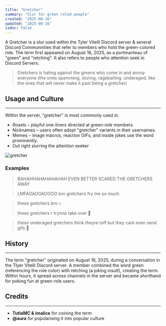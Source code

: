 ```yaml
---
title: "Gretcher"
summary: "Slur for green roled people"
created: "2025-08-16"
updated: "2025-08-16"
isdoc: false
---
```


A Gretcher is a slur used within the Tyler Vitelli Discord server & several Discord Communnities that refer to members who hold the green-colored role. The term first appeared on August 16, 2025, as a portmanteau of "green" and "retching". It also refers to people who attention seek in Discord Servers.

> Gretchers is hating against the greens who come in and annoy everyone (the ones spamming, sluring, ragebaiting, underaged, like the ones that will never make it past being a gretcher)

## Usage and Culture

---

Within the server, "gretcher" is most commonly used in:
- Roasts – playful one-liners directed at green-role members.
- Nicknames – users often adopt "gretcher" variants in their usernames.
- Memes – image macros, reaction GIFs, and inside jokes use the word prominently.
-  Out right slurring the attention seeker

![gretcher](/content/gretcher/e.gif)

### Examples

> BAHAHHAHAHAHAHAH EVEN BETTER SCARED THE GRETCHERS AWAY

> LMFAOAOOAOOOO bro gretchers fry me so much

> these gretchers bro :skull:

> these gretchers r trynna take over 🙏

> these underaged gretchers think theyre tuff but they cant even send gifs 🙏

## History

---

The term "gretcher" originated on August 16, 2025, during a conversation in the Tlyer Vitelli Discord server. A member combined the word green (referencing the role color) with retching (a joking insult), creating the term. Within hours, it spread across channels in the server and became shorthand for poking fun at green-role users.

## Credits

---

- **TutlaMC & imalice** for coining the term
- **@aura** for popularising it into popular culture